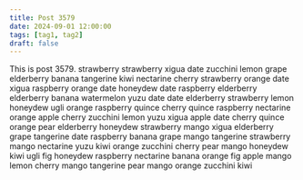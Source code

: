 ```yaml
---
title: Post 3579
date: 2024-09-01 12:00:00
tags: [tag1, tag2]
draft: false
---
```

This is post 3579.
strawberry
strawberry
xigua
date
zucchini
lemon
grape
elderberry
banana
tangerine
kiwi
nectarine
cherry
strawberry
orange
date
xigua
raspberry
orange
date
honeydew
date
raspberry
elderberry
elderberry
banana
watermelon
yuzu
date
date
elderberry
strawberry
lemon
honeydew
ugli
orange
raspberry
quince
cherry
quince
raspberry
nectarine
orange
apple
cherry
zucchini
lemon
yuzu
xigua
apple
date
cherry
quince
orange
pear
elderberry
honeydew
strawberry
mango
xigua
elderberry
grape
tangerine
date
raspberry
banana
grape
mango
tangerine
strawberry
mango
nectarine
yuzu
kiwi
orange
zucchini
cherry
pear
mango
honeydew
kiwi
ugli
fig
honeydew
raspberry
nectarine
banana
orange
fig
apple
mango
lemon
cherry
mango
tangerine
pear
mango
orange
zucchini
kiwi

